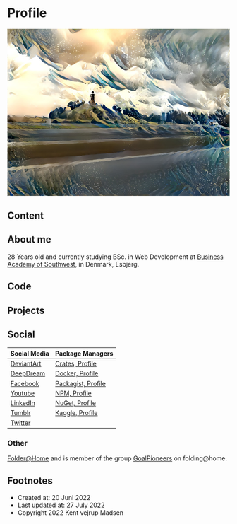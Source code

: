 # Profile
![Water Tower](./water_tower_background.jpg)

## Content


## About me
28 Years old and currently studying BSc. in Web Development 
at [Business Academy of Southwest](https://www.easv.dk/en/), in Denmark, Esbjerg.


## Code


## Projects


## Social
| Social Media                                                             | Package Managers                                                   |
| ------------------------------------------------------------------------ | ------------------------------------------------------------------ |
| [DeviantArt](https://www.deviantart.com/designermadsen)                  | [Crates, Profile](https://crates.io/users/kentvejrupmadsen)        |
| [DeepDream](https://deepdreamgenerator.com/u/designermadsen)             | [Docker, Profile](https://hub.docker.com/u/designermadsen)         |
| [Facebook](https://www.facebook.com/kentvejrupmadsen/)                   | [Packagist, Profile](https://packagist.org/users/designermadsen/)  |
| [Youtube](https://www.youtube.com/channel/UCKKk3v5CdelOvhFcmvJ9Biw)      | [NPM, Profile](https://www.npmjs.com/~kentvejrupmadsen)            |
| [LinkedIn](https://www.linkedin.com/in/kent-vejrup-madsen/)              | [NuGet, Profile](https://www.nuget.org/profiles/GoalPioneers)      |
| [Tumblr](https://kent-vejrup-madsen.tumblr.com/)                         | [Kaggle, Profile](https://www.kaggle.com/kentvejrupmadsen)         |
| [Twitter](https://twitter.com/Designermadsen)                            |                                                                    |


### Other
[Folder@Home](https://stats.foldingathome.org/donor/name/designermadsen) and is member 
of the group [GoalPioneers](https://stats.foldingathome.org/team/258462) on folding@home.


## Footnotes
* Created at: 20 Juni 2022
* Last updated at: 27 July 2022
* Copyright 2022 Kent vejrup Madsen
